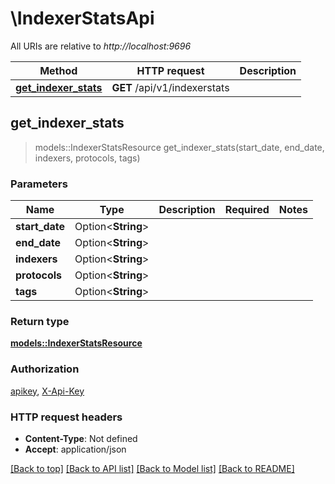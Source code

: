 # \IndexerStatsApi

All URIs are relative to *http://localhost:9696*

Method | HTTP request | Description
------------- | ------------- | -------------
[**get_indexer_stats**](IndexerStatsApi.md#get_indexer_stats) | **GET** /api/v1/indexerstats | 



## get_indexer_stats

> models::IndexerStatsResource get_indexer_stats(start_date, end_date, indexers, protocols, tags)


### Parameters


Name | Type | Description  | Required | Notes
------------- | ------------- | ------------- | ------------- | -------------
**start_date** | Option<**String**> |  |  |
**end_date** | Option<**String**> |  |  |
**indexers** | Option<**String**> |  |  |
**protocols** | Option<**String**> |  |  |
**tags** | Option<**String**> |  |  |

### Return type

[**models::IndexerStatsResource**](IndexerStatsResource.md)

### Authorization

[apikey](../README.md#apikey), [X-Api-Key](../README.md#X-Api-Key)

### HTTP request headers

- **Content-Type**: Not defined
- **Accept**: application/json

[[Back to top]](#) [[Back to API list]](../README.md#documentation-for-api-endpoints) [[Back to Model list]](../README.md#documentation-for-models) [[Back to README]](../README.md)

